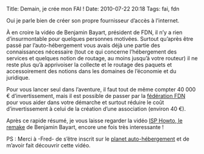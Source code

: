 Title: Demain, je crée mon FAI !
Date: 2010-07-22 20:18
Tags: fai, fdn

Oui je parle bien de créer son propre fournisseur d’accès à l’internet.

À en croire la vidéo de Benjamin Bayart, président de FDN, il n’y a rien
d’insurmontable pour quelques personnes motivées. Surtout qu’après être passé
par l’auto-hébergement vous avais déjà une partie des connaissances nécessaire
(tout ce qui concerne l’hébergement des services et quelques notion de routage,
au moins jusqu’à votre routeur) il ne reste plus qu’à apprivoiser la collecte et
le routage des paquets et accessoirement des notions dans les domaines de
l’économie et du juridique.

Pour vous lancer seul dans l’aventure, il faut tout de même compter 40 000 €
d’invertissement, mais il est possible de passer par la [fédération
FDN](http://www.fdn.fr/Federation.html) pour vous aider dans votre démarche et
surtout réduire le coût d’invertissement à celui de la création d’une
association (environ 40 €).

Après ce rapide résumé, je vous laisse regarder la vidéo [ISP Howto, le
remake](http://www.fdn.fr/+ISP-Howto-le-remake+.html) de Benjamin Bayart, encore
une fois très interessante !

PS : Merci à -Fred- de s’être inscrit sur le [planet
auto-hébergement](http://planet.auto-hebergement.fr/) et de m’avoir fait découvrir
cette vidéo.
